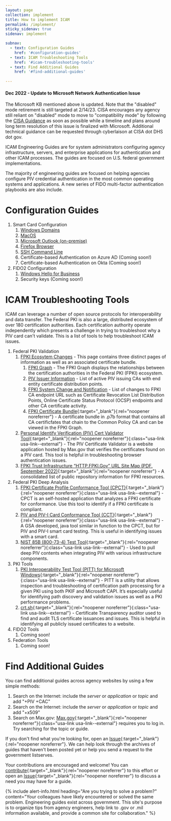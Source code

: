 ```yaml
---
layout: page
collection: implement
title: How to implement ICAM
permalink: /implement/
sticky_sidenav: true
sidenav: implement

subnav:
  - text: Configuration Guides
    href: '#configuration-guides'
  - text: ICAM Troubleshooting Tools
    href: '#icam-troubleshooting-tools'
  - text: Find Additional Guides
    href: '#find-additional-guides'
   
---
```


<div class="usa-alert usa-alert--error" role="alert">
  <div class="usa-alert__body">
    <h4 class="usa-alert__heading">Dec 2022 - Update to Microsoft Network Authentication Issue</h4>
    <p class="usa-alert__text">
      The Microsoft KB mentioned above is updated. Note that the "disabled" mode retirement is still targeted at 2/14/23. CISA encourages any agency still reliant on "disabled" mode to move to "compatibility mode" by following the <a class="usa-link usa-link--external" href="https://www.cisa.gov/guidance-applying-june-microsoft-patch" target="_blank" rel="noopener noreferrer">CISA Guidance</a> as soon as possible while a timeline and plans around long term resolution of this issue is finalized with Microsoft. Additional technical guidance can be requested through cyberlaison at CISA dot DHS dot gov.
    </p>
  </div>
</div>

ICAM Engineering Guides are for system administrators configuring agency infrastructure, servers, and enterprise applications for authentication and other ICAM processes. The guides are focused on U.S. federal government implementations.

The majority of engineering guides are focused on helping agencies configure PIV credential authentication in the most common operating systems and applications. A new series of FIDO multi-factor authentication playbooks are also include.

# Configuration Guides

1. Smart Card Configuration
   1. [Windows Domains]({{site.baseurl}}/implement/scl-windows)
   2. [MacOS]({{site.baseurl}}/implement/scl-macos)
   3. [Microsoft Outlook (on-premise)]({{site.baseurl}}/implement/outlook)
   4. [Firefox Browser]({{site.baseurl}}/implement/firefox)
   5. [SSH Command Line]({{site.baseurl}}/implement/ssh)
   6. Certificate-based Authentication on Azure AD (Coming soon!)
   7. Certificate-based Authentication on Okta (Coming soon!)
2. FIDO2 Configuration
   1. [Windows Hello for Business]({{site.baseurl}}/implement/whfb)
   2. Security keys (Coming soon!)

# ICAM Troubleshooting Tools

ICAM can leverage a number of open source protocols for interoperability and data transfer. The Federal PKI is also a large, distributed ecosystem of over 180 certification authorities. Each certification authority operate independently which presents a challenge in trying to troubleshoot why a PIV card can't validate. This is a list of tools to help troubleshoot ICAM issues.

1. Federal PKI Validation
   1. [FPKI Ecosytem Changes]({{site.baseurl}}/fpki/notifications) - This page contains three distinct pages of information as well as an associated certificate bundle.
      1. [FPKI Graph]({{site.baseurl}}/fpki/notifications/#fpki-graph) - The FPKI Graph displays the relationships between the certification authorities in the Federal PKI (FPKI) ecosystem.
      2. [PIV Issuer Information]({{site.baseurl}}/fpki/notifications/#piv-issuer-information) - List of active PIV issuing CAs with end entity certificate distribution points.
      3. [FPKI System Change and Notification]({{site.baseurl}}/fpki/notifications/#notifications) - List of changes to FPKI CA endpoint URL such as Certificate Revocation List Distribution Points, Online Certificate Status Protocol (OCSP) endpoints and other CA certificate activity.
      4. [FPKI Certificate Bundle]({{site.baseurl}}/implement/tools/CACertificatesValidatingToFederalCommonPolicyG2.p7b){:target="_blank"}{:rel="noopener noreferrer"} - A certificate bundle in .p7b format that contains all CA certificfates that chain to the Common Policy CA and can be viewed in the FPKI Graph.
   2. [Personal Identify Verification (PIV) Cert Validator Tool](https://pv.test.max.gov/){:target="_blank"}{:rel="noopener noreferrer"}{:class="usa-link usa-link--external"} - The PIV Certificate Validator is a website application hosted by Max.gov that verifies the certificates found on a PIV card. This tool is helpful in troubleshooting browser authentication issues.
   3. [FPKI Trust Infrastructure “HTTP.FPKI.Gov” URL Site Map (PDF, September 2022)]({{site.baseurl}}/docs/fpki-fpkima-sitemap.pdf){:target="_blank"}{:rel="noopener noreferrer"} - A consolidated list of public repository information for FPKI resources.
2. Federal PKI Deep Analysis
   1. [FPKI Certificate Profile Conformance Tool (CPCT)](https://github.com/GSA/cpct-tool/releases/){:target="_blank"}{:rel="noopener noreferrer"}{:class="usa-link usa-link--external"} - CPCT is an self-hosted application that analyzes a FPKI certificate for conformance. Use this tool to identify if a FPKI certificate is compliant.
   2. [PIV and PIV-I Card Conformance Tool (CCT)](https://github.com/GSA/piv-conformance/releases){:target="_blank"}{:rel="noopener noreferrer"}{:class="usa-link usa-link--external"} - A GSA developed, java tool similar in function to the CPCT, but for PIV and PIV-I smart card testing. This is useful in identifying issues with a smart card.
   3. [NIST 85B (800-73-4) Test Tool](https://csrc.nist.gov/projects/nist-personal-identity-verification-program/software-downloads){:target="_blank"}{:rel="noopener noreferrer"}{:class="usa-link usa-link--external"} - Used to pull deep PIV contents when integrating PIV with various infrastructure components. 
3. PKI Tools
   1. [PKI Interoperability Test Tool (PITT) for Microsoft Windows](http://pkif.sourceforge.net/pitt.html){:target="_blank"}{:rel="noopener noreferrer"}{:class="usa-link usa-link--external"} - PITT is a utility that allows inspection and troubleshooting of certification path processing for a given PKI using both PKIF and Microsoft CAPI. It’s especially useful for identifying path discovery and validation issues as well as a PKI performance problems.
   2. [crt.sh](https://crt.sh/){:target="_blank"}{:rel="noopener noreferrer"}{:class="usa-link usa-link--external"} - Certificate Transparency auditor used to find and audit TLS certificate issuances and issues. This is helpful in identifying all publicly issued certificates to a website.
4. FIDO2 Tools
   1. Coming soon!
5. Federation Tools
   1. Coming soon!

# Find Additional Guides

You can find additional guides across agency websites by using a few simple methods: 

1. Search on the Internet: include the _server_ or _application_ or _topic_ and add "+PIV +CAC"
2. Search on the Internet: include the _server_ or _application_ or _topic_ and add "+x509"
3. Search on Max.gov:  [Max.gov](https://max.gov){:target="_blank"}{:rel="noopener noreferrer"}{:class="usa-link usa-link--external"} requires you to log in.  Try searching for the topic or guide.   

If you don't find what you're looking for, open an [Issue]({{site.repourl}}/issues/new){:target="_blank"}{:rel="noopener noreferrer"}.  We can help look through the archives of guides that haven't been posted yet or help you send a request to the government listserves.  

Your contributions are encouraged and welcome! You can [contribute]({{site.baseurl}}/contribute/){:target="_blank"}{:rel="noopener noreferrer"} to this effort or open an [Issue]({{site.repourl}}/issues/new){:target="_blank"}{:rel="noopener noreferrer"} to discuss a need you may have for a guide.

{% include alert-info.html heading="Are you trying to solve a problem?" content="Your colleagues have likely encountered or solved the same problem.  Engineering guides exist across government.  This site's purpose is to organize tips from agency engineers, help link to .gov or .mil information available, and provide a common site for collaboration." %}

